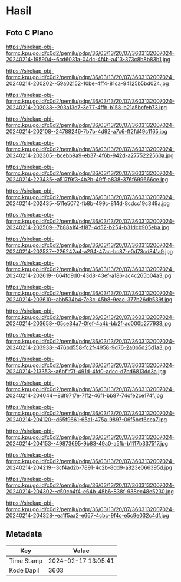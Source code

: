 # Hasil

## Foto C Plano

https://sirekap-obj-formc.kpu.go.id/c0d2/pemilu/pdpr/36/03/13/20/07/3603132007024-20240214-195904--6cd6031a-04dc-4f4b-a413-373c8b8b83b1.jpg

https://sirekap-obj-formc.kpu.go.id/c0d2/pemilu/pdpr/36/03/13/20/07/3603132007024-20240214-200202--59a02152-10be-4ff4-81ca-94125b5bd024.jpg

https://sirekap-obj-formc.kpu.go.id/c0d2/pemilu/pdpr/36/03/13/20/07/3603132007024-20240214-202038--203a13d7-3e77-4ffb-b158-b21a5bcfeb73.jpg

https://sirekap-obj-formc.kpu.go.id/c0d2/pemilu/pdpr/36/03/13/20/07/3603132007024-20240214-202108--24788246-7b7b-4d92-a7c6-ff2fd49c1165.jpg

https://sirekap-obj-formc.kpu.go.id/c0d2/pemilu/pdpr/36/03/13/20/07/3603132007024-20240214-202305--bcebb9a9-eb37-4f6b-942d-a2775222563a.jpg

https://sirekap-obj-formc.kpu.go.id/c0d2/pemilu/pdpr/36/03/13/20/07/3603132007024-20240214-223435--a517f9f3-4b2b-49ff-a838-376f699666ce.jpg

https://sirekap-obj-formc.kpu.go.id/c0d2/pemilu/pdpr/36/03/13/20/07/3603132007024-20240214-202435--511e5072-fb8b-499c-814d-8cdcc19c349a.jpg

https://sirekap-obj-formc.kpu.go.id/c0d2/pemilu/pdpr/36/03/13/20/07/3603132007024-20240214-202509--7b88a1f4-f187-4d52-b254-b31dcb905eba.jpg

https://sirekap-obj-formc.kpu.go.id/c0d2/pemilu/pdpr/36/03/13/20/07/3603132007024-20240214-202537--226242a4-a294-47ac-bc87-e0d73cd841a9.jpg

https://sirekap-obj-formc.kpu.go.id/c0d2/pemilu/pdpr/36/03/13/20/07/3603132007024-20240214-202619--664fd9d0-43d8-43ef-a186-ac4c265b04a3.jpg

https://sirekap-obj-formc.kpu.go.id/c0d2/pemilu/pdpr/36/03/13/20/07/3603132007024-20240214-203610--abb534b4-7e3c-45b8-9eac-377b26db539f.jpg

https://sirekap-obj-formc.kpu.go.id/c0d2/pemilu/pdpr/36/03/13/20/07/3603132007024-20240214-203658--05ce34a7-0fef-4a4b-bb2f-ad000b277933.jpg

https://sirekap-obj-formc.kpu.go.id/c0d2/pemilu/pdpr/36/03/13/20/07/3603132007024-20240214-203938--476bd558-fc2f-4958-9d76-2a0b5d25d1a3.jpg

https://sirekap-obj-formc.kpu.go.id/c0d2/pemilu/pdpr/36/03/13/20/07/3603132007024-20240214-213353--a6bf1f7f-491d-4fd0-adcc-d7bd6813dd3a.jpg

https://sirekap-obj-formc.kpu.go.id/c0d2/pemilu/pdpr/36/03/13/20/07/3603132007024-20240214-204044--8df9717e-7ff2-46f1-bb87-74dfe2ce174f.jpg

https://sirekap-obj-formc.kpu.go.id/c0d2/pemilu/pdpr/36/03/13/20/07/3603132007024-20240214-204120--d65f9661-65a1-475a-9897-06f5bcf6cca7.jpg

https://sirekap-obj-formc.kpu.go.id/c0d2/pemilu/pdpr/36/03/13/20/07/3603132007024-20240214-204153--49873695-9b83-49a0-a5fb-b1117b337517.jpg

https://sirekap-obj-formc.kpu.go.id/c0d2/pemilu/pdpr/36/03/13/20/07/3603132007024-20240214-204219--3cf4ad2b-7891-4c2b-8dd9-a823e066395d.jpg

https://sirekap-obj-formc.kpu.go.id/c0d2/pemilu/pdpr/36/03/13/20/07/3603132007024-20240214-204302--c50cb4f4-e64b-48b6-838f-938ec48e5230.jpg

https://sirekap-obj-formc.kpu.go.id/c0d2/pemilu/pdpr/36/03/13/20/07/3603132007024-20240214-204328--ea1f5aa2-e667-4cbc-9f4c-e5c9e032c4df.jpg


## Metadata

| Key        | Value               |
| ---------- | ------------------- |
| Time Stamp | 2024-02-17 13:05:41 |
| Kode Dapil | 3603                |



